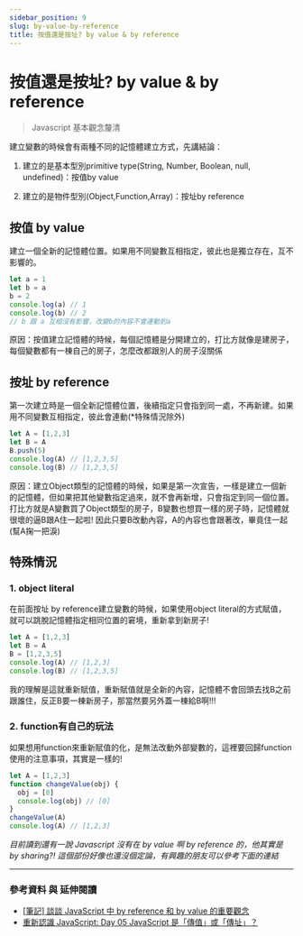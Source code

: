 ```yaml
---
sidebar_position: 9
slug: by-value-by-reference
title: 按值還是按址? by value & by reference
---
```


# 按值還是按址? by value & by reference

>Javascript 基本觀念釐清

建立變數的時候會有兩種不同的記憶體建立方式，先講結論：

1. 建立的是基本型別primitive type(String, Number, Boolean, null, undefined)：按值by value

2. 建立的是物件型別(Object,Function,Array)：按址by reference

## 按值 by value

建立一個全新的記憶體位置。如果用不同變數互相指定，彼此也是獨立存在，互不影響的。

```js
let a = 1
let b = a
b = 2
console.log(a) // 1
console.log(b) // 2
// b 跟 a 互相沒有影響，改變b的內容不會連動到a
```

原因：按值建立記憶體的時候，每個記憶體是分開建立的，打比方就像是建房子，每個變數都有一棟自己的房子，怎麼改都跟別人的房子沒關係

## 按址 by reference

第一次建立時是一個全新記憶體位置，後續指定只會指到同一處，不再新建。如果用不同變數互相指定，彼此會連動(*特殊情況除外)

```js
let A = [1,2,3]
let B = A
B.push(5)
console.log(A) // [1,2,3,5]
console.log(B) // [1,2,3,5]
```

原因：建立Object類型的記憶體的時候，如果是第一次宣告，一樣是建立一個新的記憶體，但如果把其他變數指定過來，就不會再新增，只會指定到同一個位置。打比方就是A變數買了Object類型的房子，B變數也想買一樣的房子時，記憶體就很壞的逼B跟A住一起啦! 因此只要B改動內容，A的內容也會跟著改，畢竟住一起(幫A掬一把淚)

## 特殊情況

### 1. object literal

在前面按址 by reference建立變數的時候，如果使用object literal的方式賦值，就可以跳脫記憶體指定相同位置的窘境，重新拿到新房子!

```js
let A = [1,2,3]
let B = A
B = [1,2,3,5]
console.log(A) // [1,2,3]
console.log(B) // [1,2,3,5]
```

我的理解是這就重新賦值，重新賦值就是全新的內容，記憶體不會回頭去找B之前跟誰住，反正B要一棟新房子，那當然要另外蓋一棟給B啊!!!

### 2. function有自己的玩法

如果想用function來重新賦值的化，是無法改動外部變數的，這裡要回歸function使用的注意事項，其實是一樣的!

```js
let A = [1,2,3]
function changeValue(obj) {
  obj = [0]
  console.log(obj) // [0]
}
changeValue(A)  
console.log(A) // [1,2,3]
```

*目前讀到還有一說 Javascript 沒有在 by value 啊 by reference 的，他其實是 by sharing?! 這個部份好像也還沒個定論，有興趣的朋友可以參考下面的連結*

---

### 參考資料 與 延伸閱讀

* [[筆記] 談談 JavaScript 中 by reference 和 by value 的重要觀念](https://pjchender.blogspot.com/2016/03/javascriptby-referenceby-value.html)
* [重新認識 JavaScript: Day 05 JavaScript 是「傳值」或「傳址」？](https://ithelp.ithome.com.tw/articles/10191057)
